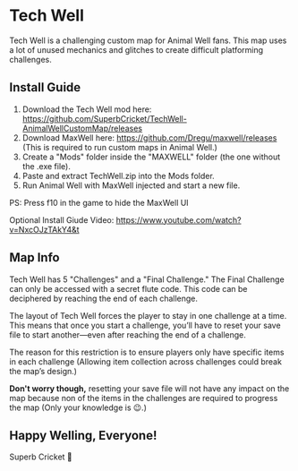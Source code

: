 # Tech Well

Tech Well is a challenging custom map for Animal Well fans. This map uses a lot of unused mechanics and glitches to create difficult platforming challenges.

## Install Guide

1. Download the Tech Well mod here: https://github.com/SuperbCricket/TechWell-AnimalWellCustomMap/releases
2. Download MaxWell here: https://github.com/Dregu/maxwell/releases (This is required to run custom maps in Animal Well.)
3. Create a "Mods" folder inside the "MAXWELL" folder (the one without the .exe file).
4. Paste and extract TechWell.zip into the Mods folder.
5. Run Animal Well with MaxWell injected and start a new file.

PS: Press f10 in the game to hide the MaxWell UI

Optional Install Giude Video: 
https://www.youtube.com/watch?v=NxcOJzTAkY4&t 

## Map Info

Tech Well has 5 "Challenges" and a "Final Challenge." The Final Challenge can only be accessed with a secret flute code. This code can be deciphered by reaching the end of each challenge.

The layout of Tech Well forces the player to stay in one challenge at a time. This means that once you start a challenge, you’ll have to reset your save file to start another—even after reaching the end of a challenge.

The reason for this restriction is to ensure players only have specific items in each challenge (Allowing item collection across challenges could break the map’s design.)

**Don't worry though,** 
resetting your save file will not have any impact on the map because non of the items in the challenges are required to progress the map (Only your knowledge is 😉.)

## Happy Welling, Everyone!

Superb Cricket 🦗
